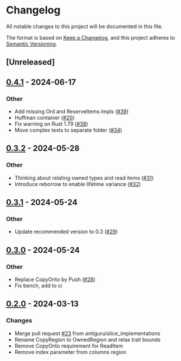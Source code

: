 # Changelog
All notable changes to this project will be documented in this file.

The format is based on [Keep a Changelog](https://keepachangelog.com/en/1.0.0/),
and this project adheres to [Semantic Versioning](https://semver.org/spec/v2.0.0.html).

## [Unreleased]

## [0.4.1](https://github.com/antiguru/flatcontainer/compare/v0.4.0...v0.4.1) - 2024-06-17

### Other
- Add missing Ord and ReserveItems impls ([#39](https://github.com/antiguru/flatcontainer/pull/39))
- Huffman container ([#20](https://github.com/antiguru/flatcontainer/pull/20))
- Fix warning on Rust 1.79 ([#38](https://github.com/antiguru/flatcontainer/pull/38))
- Move complex tests to separate folder ([#34](https://github.com/antiguru/flatcontainer/pull/34))

## [0.3.2](https://github.com/antiguru/flatcontainer/compare/v0.3.1...v0.3.2) - 2024-05-28

### Other
- Thinking about relating owned types and read items ([#31](https://github.com/antiguru/flatcontainer/pull/31))
- Introduce reborrow to enable lifetime variance ([#32](https://github.com/antiguru/flatcontainer/pull/32))

## [0.3.1](https://github.com/antiguru/flatcontainer/compare/v0.3.0...v0.3.1) - 2024-05-24

### Other
- Update recommended version to 0.3 ([#29](https://github.com/antiguru/flatcontainer/pull/29))

## [0.3.0](https://github.com/antiguru/flatcontainer/compare/v0.2.0...v0.3.0) - 2024-05-24

### Other
- Replace CopyOnto by Push ([#28](https://github.com/antiguru/flatcontainer/pull/28))
- Fix bench, add to ci

## [0.2.0](https://github.com/antiguru/flatcontainer/compare/v0.1.0...v0.2.0) - 2024-03-13

### Changes
- Merge pull request [#23](https://github.com/antiguru/flatcontainer/pull/23) from antiguru/slice_implementations
- Rename CopyRegion to OwnedRegion and relax trait bounds
- Remove CopyOnto requirement for ReadItem
- Remove index parameter from columns region
